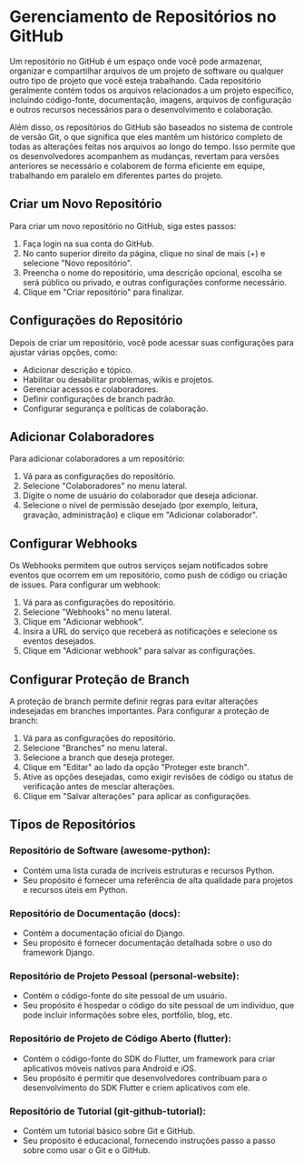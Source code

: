 # Gerenciamento de Repositórios no GitHub

Um repositório no GitHub é um espaço onde você pode armazenar, organizar e compartilhar arquivos de um projeto de software ou qualquer outro tipo de projeto que você esteja trabalhando. Cada repositório geralmente contém todos os arquivos relacionados a um projeto específico, incluindo código-fonte, documentação, imagens, arquivos de configuração e outros recursos necessários para o desenvolvimento e colaboração.

Além disso, os repositórios do GitHub são baseados no sistema de controle de versão Git, o que significa que eles mantêm um histórico completo de todas as alterações feitas nos arquivos ao longo do tempo. Isso permite que os desenvolvedores acompanhem as mudanças, revertam para versões anteriores se necessário e colaborem de forma eficiente em equipe, trabalhando em paralelo em diferentes partes do projeto.

## Criar um Novo Repositório

Para criar um novo repositório no GitHub, siga estes passos:

1. Faça login na sua conta do GitHub.
2. No canto superior direito da página, clique no sinal de mais (+) e selecione "Novo repositório".
3. Preencha o nome do repositório, uma descrição opcional, escolha se será público ou privado, e outras configurações conforme necessário.
4. Clique em "Criar repositório" para finalizar.

## Configurações do Repositório

Depois de criar um repositório, você pode acessar suas configurações para ajustar várias opções, como:

- Adicionar descrição e tópico.
- Habilitar ou desabilitar problemas, wikis e projetos.
- Gerenciar acessos e colaboradores.
- Definir configurações de branch padrão.
- Configurar segurança e políticas de colaboração.

## Adicionar Colaboradores

Para adicionar colaboradores a um repositório:

1. Vá para as configurações do repositório.
2. Selecione "Colaboradores" no menu lateral.
3. Digite o nome de usuário do colaborador que deseja adicionar.
4. Selecione o nível de permissão desejado (por exemplo, leitura, gravação, administração) e clique em "Adicionar colaborador".

## Configurar Webhooks

Os Webhooks permitem que outros serviços sejam notificados sobre eventos que ocorrem em um repositório, como push de código ou criação de issues. Para configurar um webhook:

1. Vá para as configurações do repositório.
2. Selecione "Webhooks" no menu lateral.
3. Clique em "Adicionar webhook".
4. Insira a URL do serviço que receberá as notificações e selecione os eventos desejados.
5. Clique em "Adicionar webhook" para salvar as configurações.

## Configurar Proteção de Branch

A proteção de branch permite definir regras para evitar alterações indesejadas em branches importantes. Para configurar a proteção de branch:

1. Vá para as configurações do repositório.
2. Selecione "Branches" no menu lateral.
3. Selecione a branch que deseja proteger.
4. Clique em "Editar" ao lado da opção "Proteger este branch".
5. Ative as opções desejadas, como exigir revisões de código ou status de verificação antes de mesclar alterações.
6. Clique em "Salvar alterações" para aplicar as configurações.

## Tipos de Repositórios

### Repositório de Software (awesome-python):

- Contém uma lista curada de incríveis estruturas e recursos Python.
- Seu propósito é fornecer uma referência de alta qualidade para projetos e recursos úteis em Python.

### Repositório de Documentação (docs):

- Contém a documentação oficial do Django.
- Seu propósito é fornecer documentação detalhada sobre o uso do framework Django.

### Repositório de Projeto Pessoal (personal-website):

- Contém o código-fonte do site pessoal de um usuário.
- Seu propósito é hospedar o código do site pessoal de um indivíduo, que pode incluir informações sobre eles, portfólio, blog, etc.

### Repositório de Projeto de Código Aberto (flutter):

- Contém o código-fonte do SDK do Flutter, um framework para criar aplicativos móveis nativos para Android e iOS.
- Seu propósito é permitir que desenvolvedores contribuam para o desenvolvimento do SDK Flutter e criem aplicativos com ele.

### Repositório de Tutorial (git-github-tutorial):

- Contém um tutorial básico sobre Git e GitHub.
- Seu propósito é educacional, fornecendo instruções passo a passo sobre como usar o Git e o GitHub.
